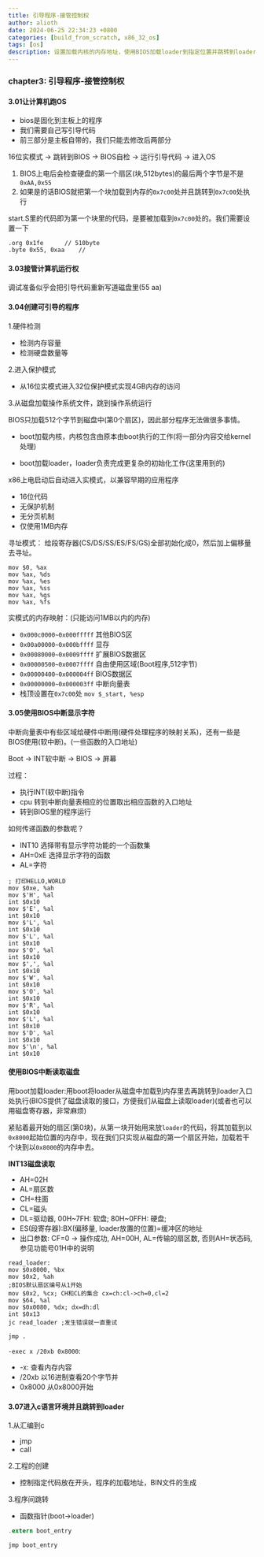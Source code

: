 ```yaml
---
title: 引导程序-接管控制权
author: alioth
date: 2024-06-25 22:34:23 +0800
categories: [build_from_scratch, x86_32_os]
tags: [os]
description: 设置加载内核的内存地址，使用BIOS加载loader到指定位置并跳转到loader处
---
```

### chapter3: 引导程序-接管控制权

#### 3.01让计算机跑OS

- bios是固化到主板上的程序
- 我们需要自己写引导代码
- 前三部分是主板自带的，我们只能去修改后两部分

16位实模式 -> 跳转到BIOS -> BIOS自检 -> 运行引导代码 -> 进入OS
  
1. BIOS上电后会检查硬盘的第一个扇区(块,512bytes)的最后两个字节是不是`0xAA,0x55`
2. 如果是的话BIOS就把第一个块加载到内存的`0x7c00`处并且跳转到`0x7c00`处执行

start.S里的代码即为第一个块里的代码，是要被加载到`0x7c00`处的。我们需要设置一下

```
.org 0x1fe		// 510byte
.byte 0x55, 0xaa	// 
```

#### 3.03接管计算机运行权

调试准备似乎会把引导代码重新写道磁盘里(55 aa)

#### 3.04创建可引导的程序

1.硬件检测
- 检测内存容量
- 检测硬盘数量等

2.进入保护模式
- 从16位实模式进入32位保护模式实现4GB内存的访问

3.从磁盘加载操作系统文件，跳到操作系统运行

BIOS只加载512个字节到磁盘中(第0个扇区)，因此部分程序无法做很多事情。

- boot加载内核，内核包含由原本由boot执行的工作(将一部分内容交给kernel处理)

- boot加载loader，loader负责完成更复杂的初始化工作(这里用到的)

x86上电启动后自动进入实模式，以兼容早期的应用程序
- 16位代码
- 无保护机制
- 无分页机制
- 仅使用1MB内存

寻址模式：
给段寄存器(CS/DS/SS/ES/FS/GS)全部初始化成0，然后加上偏移量去寻址。
```
mov $0, %ax
mov %ax, %ds
mov %ax, %es
mov %ax, %ss
mov %ax, %gs
mov %ax, %fs
```

实模式的内存映射：(只能访问1MB以内的内存)

- `0x000c0000~0x000fffff` 其他BIOS区
- `0x00a00000~0x000bffff` 显存
- `0x00080000~0x0009ffff` 扩展BIOS数据区
- `0x00000500~0x0007ffff` 自由使用区域(Boot程序,512字节)
- `0x00000400~0x000004ff` BIOS数据区
- `0x00000000~0x000003ff` 中断向量表
- 栈顶设置在`0x7c00`处 `mov $_start, %esp`

#### 3.05使用BIOS中断显示字符

中断向量表中有些区域给硬件中断用(硬件处理程序的映射关系)，还有一些是BIOS使用(软中断)。(一些函数的入口地址)

Boot -> INT软中断 -> BIOS -> 屏幕

过程：
- 执行INT(软中断)指令
- cpu 转到中断向量表相应的位置取出相应函数的入口地址
- 转到BIOS里的程序运行

如何传递函数的参数呢？

- INT10  选择带有显示字符功能的一个函数集
- AH=0xE 选择显示字符的函数
- AL=字符

```
; 打印HELLO,WORLD
mov $0xe, %ah
mov $'H', %al
int $0x10
mov $'E', %al
int $0x10
mov $'L', %al
int $0x10
mov $'L', %al
int $0x10
mov $'O', %al
int $0x10
mov $',', %al
int $0x10
mov $'W', %al
int $0x10
mov $'O', %al
int $0x10
mov $'R', %al
int $0x10
mov $'L', %al
int $0x10
mov $'D', %al
int $0x10
mov $'\n', %al
int $0x10
```

#### 使用BIOS中断读取磁盘

用boot加载loader:用boot将loader从磁盘中加载到内存里去再跳转到loader入口处执行(BIOS提供了磁盘读取的接口，方便我们从磁盘上读取loader)(或者也可以用磁盘寄存器，非常麻烦)

紧贴着最开始的扇区(第0块)，从第一块开始用来放`loader`的代码，将其加载到以`0x8000`起始位置的内存中，现在我们只实现从磁盘的第一个扇区开始，加载若干个块到以`0x8000`的内存中去。

**INT13磁盘读取**

- AH=02H
- AL=扇区数
- CH=柱面
- CL=磁头
- DL=驱动器, 00H~7FH: 软盘; 80H~0FFH: 硬盘;
- ES(段寄存器):BX(偏移量, loader放置的位置)=缓冲区的地址
- 出口参数: CF=0 -> 操作成功, AH=00H, AL=传输的扇区数, 否则AH=状态码, 参见功能号01H中的说明

```
read_loader:
mov $0x8000, %bx
mov $0x2, %ah
;BIOS默认扇区编号从1开始
mov $0x2, %cx; CH和CL的集合 cx=ch:cl->ch=0,cl=2
mov $64, %al
mov $0x0080, %dx; dx=dh:dl
int $0x13
jc read_loader ;发生错误就一直重试

jmp .
```

`-exec x /20xb 0x8000`: 
- -x: 查看内存内容
- /20xb 以16进制查看20个字节并
- 0x8000 从0x8000开始

#### 3.07进入c语言环境并且跳转到loader

1.从汇编到c
- jmp
- call

2.工程的创建
- 控制指定代码放在开头，程序的加载地址，BIN文件的生成

3.程序间跳转
- 函数指针(boot->loader)

```c
.extern boot_entry

jmp boot_entry
```